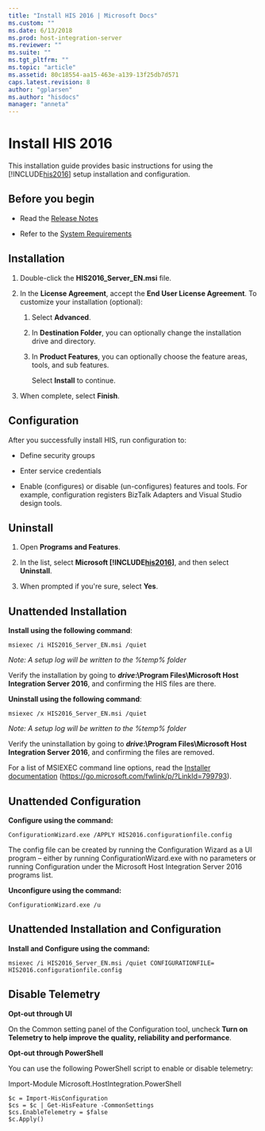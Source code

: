 ```yaml
---
title: "Install HIS 2016 | Microsoft Docs"
ms.custom: ""
ms.date: 6/13/2018
ms.prod: host-integration-server
ms.reviewer: ""
ms.suite: ""
ms.tgt_pltfrm: ""
ms.topic: "article"
ms.assetid: 80c18554-aa15-463e-a139-13f25db7d571
caps.latest.revision: 8
author: "gplarsen"
ms.author: "hisdocs"
manager: "anneta"
---
```

# Install HIS 2016
This installation guide provides basic instructions for using the [!INCLUDE[his2016](../includes/his2016-md.md)] setup installation and configuration.

## Before you begin

-   Read the [Release Notes](../install-and-config-guides/release-notes.md)

-   Refer to the [System Requirements](../install-and-config-guides/system-requirements.md)

## Installation

1. Double-click the **HIS2016_Server_EN.msi** file.

2. In the **License Agreement**, accept the **End User License Agreement**. To customize your installation (optional):

   1. Select **Advanced**.

   2. In **Destination Folder**, you can optionally change the installation drive and directory.

   3. In **Product Features**, you can optionally choose the feature areas, tools, and sub features.

      Select **Install** to continue.

3. When complete, select **Finish**.

## Configuration
 After you successfully install HIS, run configuration to:

-   Define security groups

-   Enter service credentials

-   Enable (configures) or disable (un-configures) features and tools. For example, configuration registers BizTalk Adapters and Visual Studio design tools.

## Uninstall

1. Open **Programs and Features**.

2. In the list, select **Microsoft [!INCLUDE[his2016](../includes/his2016-md.md)]**, and then select **Uninstall**.

3. When prompted if you're sure, select **Yes**.

## Unattended Installation
 **Install using the following command**:

```Output
msiexec /i HIS2016_Server_EN.msi /quiet
```
*Note: A setup log will be written to the %temp% folder*

 Verify the installation by going to ***drive*:\Program Files\Microsoft Host Integration Server 2016**, and confirming the HIS files are there.

 **Uninstall using the following command**:

```Output
msiexec /x HIS2016_Server_EN.msi /quiet
```
*Note: A setup log will be written to the %temp% folder*

 Verify the uninstallation by going to ***drive*:\Program Files\Microsoft Host Integration Server 2016**, and confirming the files are removed.

 For a list of MSIEXEC command line options, read the [Installer documentation](https://go.microsoft.com/fwlink/p/?LinkId=799793) (https://go.microsoft.com/fwlink/p/?LinkId=799793).

## Unattended Configuration
**Configure using the command:**

```Output
ConfigurationWizard.exe /APPLY HIS2016.configurationfile.config
```
The config file can be created by running the Configuration Wizard as a UI program – either by running ConfigurationWizard.exe with no parameters or running Configuration under the Microsoft Host Integration Server 2016 programs list.

**Unconfigure using the command:**

```Output
ConfigurationWizard.exe /u
```


## Unattended Installation and Configuration
**Install and Configure using the command:**

```Output
msiexec /i HIS2016_Server_EN.msi /quiet CONFIGURATIONFILE= HIS2016.configurationfile.config
```

## Disable Telemetry
**Opt-out through UI**

On the Common setting panel of the Configuration tool, uncheck **Turn on Telemetry to help improve the quality, reliability and performance**.

**Opt-out through PowerShell**

You can use the following PowerShell script to enable or disable telemetry:

Import-Module Microsoft.HostIntegration.PowerShell
```Output
$c = Import-HisConfiguration
$cs = $c | Get-HisFeature -CommonSettings
$cs.EnableTelemetry = $false
$c.Apply()
```

